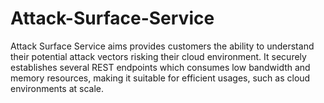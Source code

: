 # Attack-Surface-Service
Attack Surface Service aims provides customers the ability to understand their potential attack vectors risking their cloud environment. It securely establishes several REST endpoints which consumes low bandwidth and memory resources, making it suitable for efficient usages, such as cloud environments at scale. 

